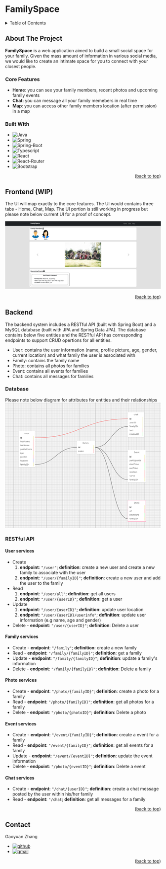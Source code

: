 
<a name="readme-top"></a>

# FamilySpace

<!-- TABLE OF CONTENTS -->
<details>
  <summary>Table of Contents</summary>
  <ol>
    <li>
      <a href="#about-the-project">About The Project</a>
      <ul>
        <li><a href="#core-features">Core Features</a></li>
        <li><a href="#built-with">Built With</a></li>
      </ul>
    </li>
    <li><a href="#frontend-wip">Frontend (work in progress)</a></li>
    <li>
      <a href="#backend">Backend</a>
      <ul>
        <li><a href="#database">Database</a></li>
        <li><a href="#restful-api">RESTful API</a></li>
      </ul>
    </li>
    <li><a href="#contact">Contact</a></li>
  </ol>
</details>



<!-- ABOUT THE PROJECT -->
## About The Project

**FamilySpace** is a web application aimed to build a small social space for your family. Given the mass amount of information in various social media, we would like to create an intimate space for you to connect with your closest people.

### Core Features

* **Home**: you can see your family members, recent photos and upcoming family events
* **Chat**: you can message all your family memebers in real time
* **Map**: you can access other family members location (after permission) in a map



### Built With

* ![Java]
* ![Spring]
* ![Spring-Boot]
* ![Typescript]
* ![React]
* ![React-Router]
* ![Bootstrap]

<p align="right">(<a href="#readme-top">back to top</a>)</p>



## Frontend (WIP)

The UI will map exactly to the core features. The UI would contains three tabs - Home, Chat, Map. The UI portion is still working in progress but please note below current UI for a proof of concept.

<img src="Asset/FamilSpace POC.png">


<p align="right">(<a href="#readme-top">back to top</a>)</p>



## Backend

The backend system includes a RESTful API (built with Spring Boot) and a MySQL database (built with JPA and Spring Data JPA). The database contains below five entities and the RESTful API has corresponding endpoints to support CRUD opertions for all entities.
* User: contains the user information (name, profile picture, age, gender, current location) and what family the user is associated with
* Family: contains the family name
* Photo: contains all photos for families
* Event: contains all events for families
* Chat: contains all messages for families

### Database
Please note below diagram for attributes for entities and their relationships
<img src="Asset/Database.png">

### RESTful API

#### User services
* Create
  1. **endpoint**: `"/user"`; **definition**: create a new user and create a new family to associate with the user
  1. **endpoint**: `"/user/{familyID}"`; **definition**: create a new user and add the user to the family
* Read
  1. **endpoint**: `"/user/all"`; **definition**: get all users
  2. **endpoint**: `"/user/{userID}"`; **definition**: get a user
* Update
  1. **endpoint**: `"/user/{userID}"`; **definition**: update user location
  1. **endpoint**: `"/user/{userID}/userinfo"`; **definition**: update user information (e.g name, age and gender)
* Delete - **endpoint**: `"/user/{userID}"`; **definition**: Delete a user

#### Family services
* Create - **endpoint**: `"/family"`; **definition**: create a new family
* Read - **endpoint**: `"/family/{familyID}"`; **definition**: get a family
* Update - **endpoint**: `"/family/{familyID}"`; **definition**: update a family's information
* Delete - **endpoint**: `"/family/{familyID}"`; **definition**: Delete a family

#### Photo services
* Create - **endpoint**: `"/photo/{familyID}"`; **definition**: create a photo for a family
* Read - **endpoint**: `"/photo/{familyID}"`; **definition**: get all photos for a family
* Delete - **endpoint**: `"/photo/{photoID}"`; **definition**: Delete a photo

#### Event services
* Create - **endpoint**: `"/event/{familyID}"`; **definition**: create a event for a family
* Read - **endpoint**: `"/event/{familyID}"`; **definition**: get all events for a family
* Update - **endpoint**: `"/event/{eventID}"`; **definition**: update the event information
* Delete - **endpoint**: `"/photo/{eventID}"`; **definition**: Delete a event

#### Chat services
* Create - **endpoint**: `"/chat/{userID}"`; **definition**: create a chat message posted by the user within his/her family
* Read - **endpoint**: `"/chat`; **definition**: get all messages for a family

<p align="right">(<a href="#readme-top">back to top</a>)</p>


<!-- CONTACT -->
## Contact

Gaoyuan Zhang
* [![github]](https://github.com/gocodezhang)
* [![gmail]](mailto:zgy25483387@gmail.com)


<p align="right">(<a href="#readme-top">back to top</a>)</p>





<!-- MARKDOWN LINKS & IMAGES -->
<!-- https://www.markdownguide.org/basic-syntax/#reference-style-links -->
[Java]: https://img.shields.io/badge/java-%23ED8B00.svg?style=for-the-badge&logo=openjdk&logoColor=white
[Spring]: https://img.shields.io/badge/Spring-6DB33F.svg?style=for-the-badge&logo=Spring&logoColor=white
[Spring-Boot]:https://img.shields.io/badge/Spring%20Boot-6DB33F.svg?style=for-the-badge&logo=Spring-Boot&logoColor=white
[Typescript]: https://img.shields.io/badge/TypeScript-3178C6.svg?style=for-the-badge&logo=TypeScript&logoColor=white
[React]: https://img.shields.io/badge/React-61DAFB.svg?style=for-the-badge&logo=React&logoColor=black
[React-Router]: https://img.shields.io/badge/React%20Router-CA4245.svg?style=for-the-badge&logo=React-Router&logoColor=white
[Bootstrap]: https://img.shields.io/badge/Bootstrap-563D7C?style=for-the-badge&logo=bootstrap&logoColor=white
[github]: https://img.shields.io/badge/GitHub-181717.svg?style=for-the-badge&logo=GitHub&logoColor=white
[gmail]: https://img.shields.io/badge/Gmail-D14836?style=for-the-badge&logo=gmail&logoColor=white
